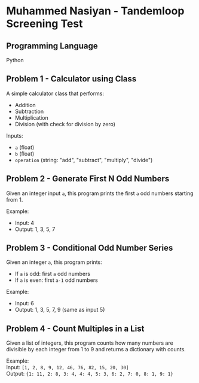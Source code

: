 # Muhammed Nasiyan - Tandemloop Screening Test

## Programming Language
Python 



## Problem 1 - Calculator using Class
A simple calculator class that performs:
- Addition
- Subtraction
- Multiplication
- Division (with check for division by zero)

Inputs:
- `a` (float)
- `b` (float)
- `operation` (string: "add", "subtract", "multiply", "divide")



## Problem 2 - Generate First N Odd Numbers
Given an integer input `a`, this program prints the first `a` odd numbers starting from 1.

Example:
- Input: 4  
- Output: 1, 3, 5, 7



## Problem 3 - Conditional Odd Number Series
Given an integer `a`, this program prints:
- If `a` is odd: first `a` odd numbers  
- If `a` is even: first `a-1` odd numbers

Example:
- Input: 6  
- Output: 1, 3, 5, 7, 9 (same as input 5)



## Problem 4 - Count Multiples in a List
Given a list of integers, this program counts how many numbers are divisible by each integer from 1 to 9 and returns a dictionary with counts.

Example:  
Input: `[1, 2, 8, 9, 12, 46, 76, 82, 15, 20, 30]`  
Output: `{1: 11, 2: 8, 3: 4, 4: 4, 5: 3, 6: 2, 7: 0, 8: 1, 9: 1}`


